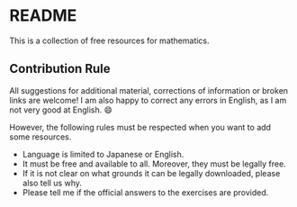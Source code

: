 # README

This is a collection of free resources for mathematics.

## Contribution Rule

All suggestions for additional material, corrections of information or broken links are welcome! I am also happy to correct any errors in English, as I am not very good at English. 😄

However, the following rules must be respected when you want to add some resources.

* Language is limited to Japanese or English.
* It must be free and available to all. Moreover, they must be legally free.
* If it is not clear on what grounds it can be legally downloaded, please also tell us why.
* Please tell me if the official answers to the exercises are provided.